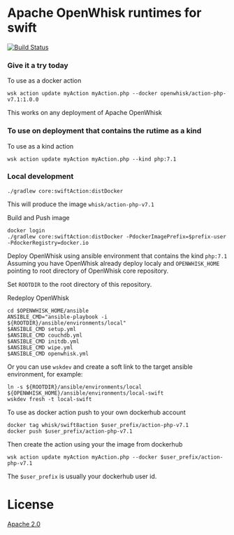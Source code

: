 # Apache OpenWhisk runtimes for swift
[![Build Status](https://travis-ci.org/apache/incubator-openwhisk-runtime-php.svg?branch=master)](https://travis-ci.org/apache/incubator-openwhisk-runtime-php)


### Give it a try today
To use as a docker action
```
wsk action update myAction myAction.php --docker openwhisk/action-php-v7.1:1.0.0
```
This works on any deployment of Apache OpenWhisk

### To use on deployment that contains the rutime as a kind
To use as a kind action
```
wsk action update myAction myAction.php --kind php:7.1
```

### Local development
```
./gradlew core:swiftAction:distDocker
```
This will produce the image `whisk/action-php-v7.1`

Build and Push image
```
docker login
./gradlew core:swiftAction:distDocker -PdockerImagePrefix=$prefix-user -PdockerRegistry=docker.io 
```

Deploy OpenWhisk using ansible environment that contains the kind `php:7.1`
Assuming you have OpenWhisk already deploy localy and `OPENWHISK_HOME` pointing to root directory of OpenWhisk core repository.

Set `ROOTDIR` to the root directory of this repository.

Redeploy OpenWhisk
```
cd $OPENWHISK_HOME/ansible
ANSIBLE_CMD="ansible-playbook -i ${ROOTDIR}/ansible/environments/local"
$ANSIBLE_CMD setup.yml
$ANSIBLE_CMD couchdb.yml
$ANSIBLE_CMD initdb.yml
$ANSIBLE_CMD wipe.yml
$ANSIBLE_CMD openwhisk.yml
```

Or you can use `wskdev` and create a soft link to the target ansible environment, for example:
```
ln -s ${ROOTDIR}/ansible/environments/local ${OPENWHISK_HOME}/ansible/environments/local-swift
wskdev fresh -t local-swift
```

To use as docker action push to your own dockerhub account
```
docker tag whisk/swift8action $user_prefix/action-php-v7.1
docker push $user_prefix/action-php-v7.1
```
Then create the action using your the image from dockerhub
```
wsk action update myAction myAction.php --docker $user_prefix/action-php-v7.1
```
The `$user_prefix` is usually your dockerhub user id.



# License
[Apache 2.0](LICENSE.txt)


